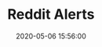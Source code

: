 ---
layout: inner
position: left
title: 'Reddit Alerts'
date: 2020-05-06 15:56:00
# categories: development design
tags: Python Twilio Slack API
featured_image: '/img/posts/reddit-text-alerts.png'
project_link: 'https://github.com/danielbarone/reddit-text-alerts'
button_text: 'Visit Project'
button_icon: 'github'
lead_text: 'Simple app to monitor Reddit for a given search string. Sends Slack/text alerts when found.'
---